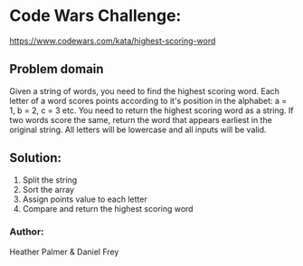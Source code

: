 # Code Wars Challenge:
https://www.codewars.com/kata/highest-scoring-word
## Problem domain
Given a string of words, you need to find the highest scoring word.
Each letter of a word scores points according to it's position in the alphabet: a = 1, b = 2, c = 3 etc.
You need to return the highest scoring word as a string.
If two words score the same, return the word that appears earliest in the original string.
All letters will be lowercase and all inputs will be valid.
## Solution:
1. Split the string
2. Sort the array
3. Assign points value to each letter
4. Compare and return the highest scoring word
### Author:
Heather Palmer & Daniel Frey